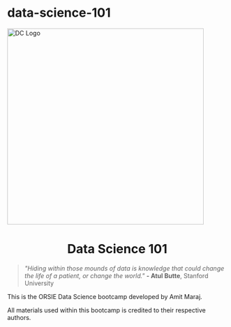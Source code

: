 # data-science-101

<img style="width:450px;" src="https://durhamcollege.ca/wp-content/uploads/ai-hub-header.jpg" alt="DC Logo"/>

<h1 style="text-align:center;">Data Science 101</h1>

<blockquote><i>"Hiding within those mounds of data is knowledge that could change the life of a patient, or change the world."</i> <strong>- Atul Butte</strong>, Stanford University</blockquote>

This is the ORSIE Data Science bootcamp developed by Amit Maraj. 

All materials used within this bootcamp is credited to their respective authors. 

